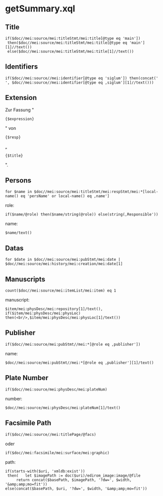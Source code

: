 # getSummary.xql
## Title
```
if($doc//mei:source/mei:titleStmt/mei:title[@type eq 'main'])
 then($doc//mei:source/mei:titleStmt/mei:title[@type eq 'main'][1]//text())
 else($doc//mei:source/mei:titleStmt/mei:title[1]//text())
```
## Identifiers
```
if($doc//mei:source//mei:identifier[@type eq 'siglum']) then(concat(' ', $doc//mei:source//mei:identifier[@type eq ‚siglum'][1]//text()))
```

## Extension
Zur Fassung "
```
{$expression}
```
" von
``` 
{$resp} 
```
„
```
{$title}
```
".
## Persons
```
for $name in $doc//mei:source/mei:titleStmt/mei:respStmt/mei:*[local-name() eq 'persName' or local-name() eq ‚name']
```
role:
```
if($name/@role) then($name/string(@role)) else(string(‚Responsible'))
```
name:
```
$name/text()
```
## Datas
```
for $date in $doc//mei:source/mei:pubStmt/mei:date | $doc//mei:source/mei:history/mei:creation/mei:date[1]
```
## Manuscripts
```
count($doc//mei:source/mei:itemList/mei:item) eq 1
```
manuscript:
```
$item/mei:physDesc/mei:repository[1]/text(), if($item/mei:physDesc/mei:physLoc) then(<br/>,$item/mei:physDesc/mei:physLoc[1]/text())
```
## Publisher
```
if($doc//mei:source/mei:pubStmt//mei:*[@role eq ‚publisher'])
```
name:
```
$doc//mei:source/mei:pubStmt//mei:*[@role eq ‚publisher'][1]/text()
```
## Plate Number
```
if($doc//mei:source/mei:physDesc/mei:plateNum)
```
number:
```
$doc//mei:source/mei:physDesc/mei:plateNum[1]/text()
```
## Facsimile Path
```
if($doc//mei:source//mei:titlePage/@facs)
```
oder
```
if($doc//mei:facsimile/mei:surface/mei:graphic)
```
path:
```
if(starts-with($uri, 'xmldb:exist'))
 then(   let $imagePath := doc($uri)/edirom_image:image/@file
     return concat($basePath, $imagePath, '?dw=', $width, '&amp;amp;mo=fit'))
else(concat($basePath, $uri, '?dw=', $width, '&amp;amp;mo=fit'))
```

